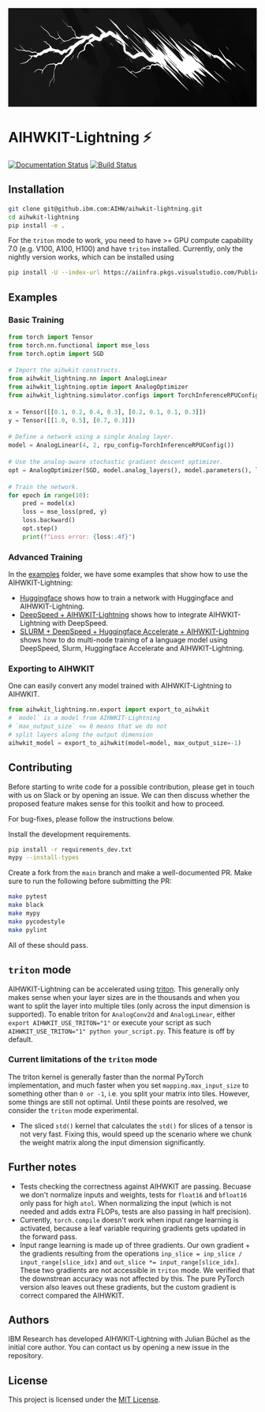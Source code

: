 <img src="docs/assets/cover.png" alt="mamba header image" height="200"/>

# AIHWKIT-Lightning ⚡
[![Documentation Status](https://readthedocs.org/projects/aihwkit_lightning/badge/?version=latest)](https://aihwkit_lightning.readthedocs.io/en/latest/?badge=latest)
[![Build Status](https://app.travis-ci.com/IBM/aihwkit-lightning.svg?token=nYQJ7muZkSyoDYxxh5yc&branch=main)](https://travis-ci.com/IBM/aihwkit-lightning)

## Installation
```bash
git clone git@github.ibm.com:AIHW/aihwkit-lightning.git
cd aihwkit-lightning
pip install -e .
```

For the `triton` mode to work, you need to have >= GPU compute capability 7.0 (e.g. V100, A100, H100) and have `triton` installed.
Currently, only the nightly version works, which can be installed using
```bash
pip install -U --index-url https://aiinfra.pkgs.visualstudio.com/PublicPackages/_packaging/Triton-Nightly/pypi/simple/ triton-nightly
```

## Examples

### Basic Training
```python
from torch import Tensor
from torch.nn.functional import mse_loss
from torch.optim import SGD

# Import the aihwkit constructs.
from aihwkit_lightning.nn import AnalogLinear
from aihwkit_lightning.optim import AnalogOptimizer
from aihwkit_lightning.simulator.configs import TorchInferenceRPUConfig

x = Tensor([[0.1, 0.2, 0.4, 0.3], [0.2, 0.1, 0.1, 0.3]])
y = Tensor([[1.0, 0.5], [0.7, 0.3]])

# Define a network using a single Analog layer.
model = AnalogLinear(4, 2, rpu_config=TorchInferenceRPUConfig())

# Use the analog-aware stochastic gradient descent optimizer.
opt = AnalogOptimizer(SGD, model.analog_layers(), model.parameters(), lr=0.01)

# Train the network.
for epoch in range(10):
    pred = model(x)
    loss = mse_loss(pred, y)
    loss.backward()
    opt.step()
    print(f"Loss error: {loss:.4f}")
```

### Advanced Training

In the [examples] folder, we have some examples that show how to use the AIHWKIT-Lightning:
- [Huggingface] shows how to train a network with Huggingface and AIHWKIT-Lightning.
- [DeepSpeed + AIHWKIT-Lightning] shows how to integrate AIHWKIT-Lightning with DeepSpeed.
- [SLURM + DeepSpeed + Huggingface Accelerate + AIHWKIT-Lightning] shows how to do multi-node training of a language model using DeepSpeed, Slurm, Huggingface Accelerate and AIHWKIT-Lightning.

### Exporting to AIHWKIT
One can easily convert any model trained with AIHWKIT-Lightning to AIHWKIT.

```python
from aihwkit_lightning.nn.export import export_to_aihwkit
# `model` is a model from AIHWKIT-Lightning
# `max_output_size` <= 0 means that we do not
# split layers along the output dimension
aihwkit_model = export_to_aihwkit(model=model, max_output_size=-1)
```

## Contributing
Before starting to write code for a possible contribution, please get in touch with us on Slack or by opening an issue. We can then discuss whether the proposed feature makes sense for this toolkit and how
to proceed.

For bug-fixes, please follow the instructions below.

Install the development requirements.
```bash
pip install -r requirements_dev.txt
mypy --install-types
```
Create a fork from the `main` branch and make a well-documented PR. Make sure to run the following before submitting the PR:
```bash
make pytest
make black
make mypy
make pycodestyle
make pylint
```
All of these should pass.

## `triton` mode
AIHWKIT-Lightning can be accelerated using [triton](https://triton-lang.org/main/index.html). This generally only makes sense when your layer sizes are in the thousands and when you want to split the layer into multiple tiles (only across the input dimension is supported).
To enable triton for `AnalogConv2d` and `AnalogLinear`, either `export AIHWKIT_USE_TRITON="1"` or execute your script as such `AIHWKIT_USE_TRITON="1" python your_script.py`. This feature is off by default.

### Current limitations of the `triton` mode
The triton kernel is generally faster than the normal PyTorch implementation, and much faster when you set `mapping.max_input_size` to something other than `0 or -1`, i.e. you split your matrix into tiles.
However, some things are still not optimal. Until these points are resolved, we consider the `triton` mode experimental.

- The sliced `std()` kernel that calculates the `std()` for slices of a tensor is not very fast. Fixing this, would speed up the scenario where we chunk the weight matrix along the input dimension significantly.


## Further notes
- Tests checking the correctness against AIHWKIT are passing. Becuase we don't normalize inputs and weights, tests for `float16` and `bfloat16` only pass for high `atol`. When normalizing the input (which is not needed and adds extra FLOPs, tests are also passing in half precision).
- Currently, `torch.compile` doesn't work when input range learning is activated, because a leaf variable requiring gradients gets updated in the forward pass.
- Input range learning is made up of three gradients. Our own gradient + the gradients resulting from the operations `inp_slice = inp_slice / input_range[slice_idx]` and `out_slice *= input_range[slice_idx]`. These two gradients are not accessible in `triton` mode. We verified that the downstrean accuracy was not affected by this. The pure PyTorch version also leaves out these gradients, but the custom gradient is correct compared the AIHWKIT.


## Authors
IBM Research has developed AIHWKIT-Lightning with Julian Büchel as the initial core author.
You can contact us by opening a new issue in the repository.


## License
This project is licensed under the [MIT License].

[MIT License]: LICENSE.txt
[examples]: examples/
[Huggingface]: examples/basic_huggingface/test_huggingface.py
[SLURM + DeepSpeed + Huggingface Accelerate + AIHWKIT-Lightning]: examples/deepspeed_and_huggingface/
[DeepSpeed + AIHWKIT-Lightning]: examples/deepspeed_cifar10
